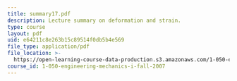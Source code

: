 ```yaml
---
title: summary17.pdf
description: Lecture summary on deformation and strain.
type: course
layout: pdf
uid: e64211c8e263b15c89514f0db5b4e569
file_type: application/pdf
file_location: >-
  https://open-learning-course-data-production.s3.amazonaws.com/1-050-engineering-mechanics-i-fall-2007/e64211c8e263b15c89514f0db5b4e569_summary17.pdf
course_id: 1-050-engineering-mechanics-i-fall-2007
---
```

